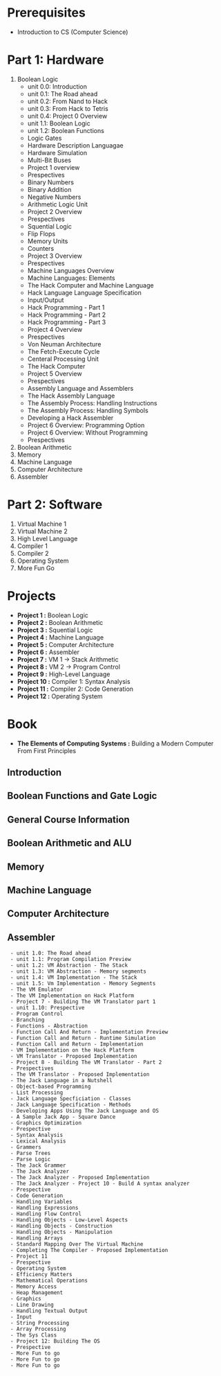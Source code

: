 
# Prerequisites

- Introduction to CS (Computer Science)

# Part 1: Hardware 
1. Boolean Logic 
    - unit 0.0: Introduction
    - unit 0.1: The Road ahead 
    - unit 0.2: From Nand to Hack 
    - unit 0.3: From Hack to Tetris 
    - unit 0.4: Project 0 Overview
    - unit 1.1: Boolean Logic 
    - unit 1.2: Boolean Functions 
    - Logic Gates
    - Hardware Description Languagae 
    - Hardware Simulation
    - Multi-Bit Buses 
    - Project 1 overview
    - Prespectives 
    - Binary Numbers 
    - Binary Addition
    - Negative Numbers 
    - Arithmetic Logic Unit 
    - Project 2 Overview
    - Prespectives 
    - Squential Logic 
    - Flip Flops 
    - Memory Units 
    - Counters 
    - Project 3 Overview
    - Prespectives 
    - Machine Languages Overview
    - Machine Languages: Elements
    - The Hack Computer and Machine Language 
    - Hack Language Language Specification
    - Input/Output 
    - Hack Programming - Part 1 
    - Hack Programming - Part 2 
    - Hack Programming - Part 3 
    - Project 4 Overview
    - Prespectives 
    - Von Neuman Architecture 
    - The Fetch-Execute Cycle
    - Centeral Processing Unit 
    - The Hack Computer 
    - Project 5 Overview
    - Prespectives 
    - Assembly Language and Assemblers 
    - The Hack Assembly Language 
    - The Assembly Process: Handling Instructions 
    - The Assembly Process: Handling Symbols 
    - Developing a Hack Assembler 
    - Project 6 Overview: Programming Option
    - Project 6 Overview: Without Programming 
    - Prespectives 
2. Boolean Arithmetic 
3. Memory 
4. Machine Language 
5. Computer Architecture
6. Assembler

# Part 2: Software 
1. Virtual Machine 1 
2. Virtual Machine 2 
3. High Level Language 
4. Compiler 1 
5. Compiler 2 
6. Operating System
7. More Fun Go 

# Projects
- **Project 1 :** Boolean Logic 
- **Project 2 :** Boolean Arithmetic 
- **Project 3 :** Squential Logic 
- **Project 4 :** Machine Language 
- **Project 5 :** Computer Architecture
- **Project 6 :** Assembler
- **Project 7 :** VM 1 &rarr; Stack Arithmetic
- **Project 8 :** VM 2 &rarr; Program Control
- **Project 9 :** High-Level Language 
- **Project 10 :** Compiler 1: Syntax Analysis 
- **Project 11 :** Compiler 2: Code Generation
- **Project 12 :** Operating System
# Book
- **The Elements of Computing Systems :** Building a Modern Computer From First Principles 



## Introduction
## Boolean Functions and Gate Logic
## General Course Information
## Boolean Arithmetic and ALU 
## Memory 
## Machine Language 
## Computer Architecture
## Assembler



     - unit 1.0: The Road ahead 
     - unit 1.1: Program Compilation Preview
     - unit 1.2: VM Abstraction - The Stack 
     - unit 1.3: VM Abstraction - Memory segments 
     - unit 1.4: VM Implementation - The Stack 
     - unit 1.5: Vm Implementation - Memory Segments 
     - The VM Emulator 
     - The VM Implementation on Hack Platform 
     - Project 7 - Building The VM Translator part 1 
     - unit 1.10: Prespective 
     - Program Control
     - Branching 
     - Functions - Abstraction
     - Function Call And Return - Implementation Preview 
     - Function Call and Return - Runtime Simulation
     - Function Call and Return - Implementation
     - VM Implementation on the Hack Platform 
     - VM Translator - Proposed Implementation
     - Project 8 - Building The VM Translator - Part 2 
     - Prespectives 
     - The VM Translator - Proposed Implementation
     - The Jack Language in a Nutshell 
     - Object-based Programming 
     - List Processing 
     - Jack Language Specficiation - Classes 
     - Jack Language Specification - Methods 
     - Developing Apps Using The Jack Language and OS 
     - A Sample Jack App - Square Dance 
     - Graphics Optimization
     - Prespective 
     - Syntax Analysis 
     - Lexical Analysis 
     - Grammers 
     - Parse Trees 
     - Parse Logic 
     - The Jack Grammer
     - The Jack Analyzer
     - The Jack Analyzer - Proposed Implementation
     - The Jack Analyzer - Project 10 - Build A syntax analyzer
     - Prespective 
     - Code Generation
     - Handling Variables 
     - Handling Expressions 
     - Handling Flow Control 
     - Handling Objects - Low-Level Aspects 
     - Handling Objects - Construction
     - Handling Objects - Manipulation
     - Handling Arrays 
     - Standard Mapping Over The Virtual Machine 
     - Completing The Compiler - Proposed Implementation
     - Project 11 
     - Prespective 
     - Operating System 
     - Efficiency Matters 
     - Mathematical Operations 
     - Memory Access 
     - Heap Management 
     - Graphics 
     - Line Drawing 
     - Handling Textual Output 
     - Input 
     - String Processing 
     - Array Processing 
     - The Sys Class 
     - Project 12: Building The OS 
     - Prespective 
     - More Fun to go 
     - More Fun to go 
     - More Fun to go 
